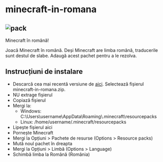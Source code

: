 # minecraft-in-romana

![pack](https://user-images.githubusercontent.com/74449186/137755503-8a5a0b34-1d68-42e5-b180-fa3e10cc4b8c.png)
---
Minecraft în română!

Joacă Minecraft în română. Deși Minecraft are limba română, traducerile sunt destul de slabe. Adaugă acest pachet pentru a le rezolva.

## Instrucțiuni de instalare
* Descarcă cea mai recentă versiune de [aici](https://github.com/Gugalcrom-net/minecraft-in-romana/releases). Selectează fișierul minecraft-in-romana.zip.
* NU extrage fișierul
* Copiază fișierul
* Mergi la:
  * Windows: C:\Users\username\AppData\Roaming\\.minecraft\resourcepacks
  * Linux: /home/username/.minecraft/resourcepacks
* Lipește fișierul aici
* Pornește Minecraft
* Mergi la Opțiuni > Pachete de resurse (Options > Resource packs)
* Mutâ noul pachet în dreapta
* Mergi la Opțiuni > Limbă (Options > Language)
* Schimbă limba la Română (România)
